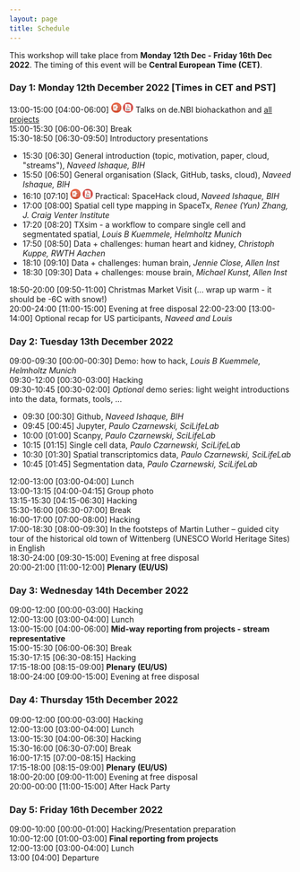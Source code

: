 ```yaml
---
layout: page
title: Schedule
---
```


This workshop will take place from **Monday 12th Dec - Friday 16th Dec 2022**. The timing of this event will be **Central European Time (CET)**.

### Day 1: Monday 12th December 2022 [Times in CET and PST]
13:00-15:00 [04:00-06:00] 
<a href="https://github.com/SpatialHackathon/SpaceHack2022/blob/main/presentations/SpaceHack_10min_intro_v4.1.pptx" download><img src="https://github.com/SpatialHackathon/SpatialHackathon.github.io/blob/gh-pages/images/PPT_icon.png" alt="drawing" width="18"/></a>
<a href="https://github.com/SpatialHackathon/SpaceHack2022/blob/main/presentations/SpaceHack_10min_intro_v4.1.pdf" download><img src="https://github.com/SpatialHackathon/SpatialHackathon.github.io/blob/gh-pages/images/PDF_icon.png" alt="drawing" width="18"/></a>
Talks on de.NBI biohackathon and [all projects](https://www.denbi.de/de-nbi-events/1454-biohackathon-germany) <br>
15:00-15:30 [06:00-06:30]	Break<br>
15:30-18:50 [06:30-09:50]	Introductory presentations<br>
 - 15:30 [06:30] General introduction (topic, motivation, paper, cloud, "streams"), *Naveed Ishaque, BIH*<br>
 - 15:50 [06:50] General organisation (Slack, GitHub, tasks, cloud), *Naveed Ishaque, BIH* <br>
 - 16:10 [07:10] 
<a href="https://github.com/SpatialHackathon/SpaceHack2022/blob/main/presentations/SpaceHack_cloud_v1.1.pptx" download><img src="https://github.com/SpatialHackathon/SpatialHackathon.github.io/blob/gh-pages/images/PPT_icon.png" alt="drawing" width="18"/></a>
<a href="https://github.com/SpatialHackathon/SpaceHack2022/blob/main/presentations/SpaceHack_cloud_v1.1.pdf" download><img src="https://github.com/SpatialHackathon/SpatialHackathon.github.io/blob/gh-pages/images/PDF_icon.png" alt="drawing" width="18"/></a>
 Practical: SpaceHack cloud, *Naveed Ishaque, BIH*<br>
 - 17:00 [08:00] Spatial cell type mapping in SpaceTx, *Renee (Yun) Zhang, J. Craig Venter Institute*<br>
 - 17:20 [08:20] TXsim - a workflow to compare single cell and segmentated spatial, *Louis B Kuemmele, Helmholtz Munich* <br>
 - 17:50 [08:50] Data + challenges: human heart and kidney, *Christoph Kuppe, RWTH Aachen*<br>
 - 18:10 [09:10] Data + challenges: human brain, *Jennie Close, Allen Inst*<br>
 - 18:30 [09:30] Data + challenges: mouse brain, *Michael Kunst, Allen Inst*<br>
 
18:50-20:00 [09:50-11:00]	Christmas Market Visit (... wrap up warm - it should be -6C with snow!)<br>
20:00-24:00 [11:00-15:00] Evening at free disposal
22:00-23:00 [13:00-14:00]	Optional recap for US participants, *Naveed and Louis* <br>

### Day 2: Tuesday 13th December 2022 

09:00-09:30 [00:00-00:30] Demo: how to hack, *Louis B Kuemmele, Helmholtz Munich*<br>
09:30-12:00	[00:30-03:00] Hacking<br>
09:30-10:45	[00:30-02:00] *Optional* demo series: light weight introductions into the data, formats, tools, ...<br>
 - 09:30 [00:30] Github, *Naveed Ishaque, BIH*
 - 09:45 [00:45] Jupyter, *Paulo Czarnewski, SciLifeLab*
 - 10:00 [01:00] Scanpy, *Paulo Czarnewski, SciLifeLab*
 - 10:15 [01:15] Single cell data, *Paulo Czarnewski, SciLifeLab*
 - 10:30 [01:30] Spatial transcriptomics data, *Paulo Czarnewski, SciLifeLab*
 - 10:45 [01:45] Segmentation data, *Paulo Czarnewski, SciLifeLab*
 
12:00-13:00	[03:00-04:00] Lunch<br>
13:00-13:15 [04:00-04:15]	Group photo<br>
13:15-15:30	[04:15-06:30] Hacking<br>
15:30-16:00	[06:30-07:00]	Break<br>
16:00-17:00	[07:00-08:00]	Hacking<br>
17:00-18:30	[08:00-09:30]	In the footsteps of Martin Luther – guided city tour of the historical old town of Wittenberg (UNESCO World Heritage Sites) in English<br>
18:30-24:00 [09:30-15:00] Evening at free disposal<br>
20:00-21:00	[11:00-12:00] <b>Plenary (EU/US)</b><br>

### Day 3: Wednesday 14th December 2022 

09:00-12:00	[00:00-03:00] Hacking<br>
12:00-13:00	[03:00-04:00] Lunch<br>
13:00-15:00	[04:00-06:00] <b>Mid-way reporting from projects - stream representative</b><br>
15:00-15:30	[06:00-06:30]	Break<br>
15:30-17:15	[06:30-08:15] Hacking<br>
17:15-18:00	[08:15-09:00] <b>Plenary (EU/US)</b><br>
18:00-24:00 [09:00-15:00] Evening at free disposal<br>

### Day 4: Thursday 15th December 2022 

09:00-12:00	[00:00-03:00] Hacking<br>
12:00-13:00	[03:00-04:00] Lunch<br>
13:00-15:30	[04:00-06:30] Hacking<br>
15:30-16:00	[06:30-07:00] Break<br>
16:00-17:15	[07:00-08:15] Hacking<br>
17:15-18:00	[08:15-09:00] <b>Plenary (EU/US)</b><br>
18:00-20:00 [09:00-11:00] Evening at free disposal<br>
20:00-00:00	[11:00-15:00] After Hack Party<br>

### Day 5: Friday 16th December 2022 

09:00-10:00	[00:00-01:00]	Hacking/Presentation preparation<br>
10:00-12:00	[01:00-03:00]	<b>Final reporting from projects</b><br>
12:00-13:00	[03:00-04:00]	Lunch<br>
13:00 [04:00]	Departure<br>
